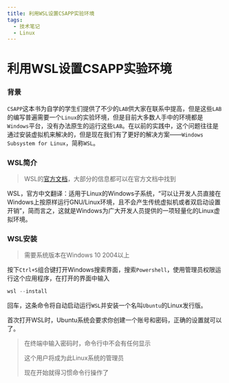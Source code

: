 ```yaml
---
title: 利用WSL设置CSAPP实验环境
tags:
  - 技术笔记
  - Linux
---
```


# 利用WSL设置CSAPP实验环境

### 背景

`CSAPP`这本书为自学的学生们提供了不少的`LAB`供大家在联系中提高，但是这些`LAB`的编写普遍需要一个`Linux`的实验环境，但是目前大多数人手中的环境都是`Windows`平台，没有办法原生的运行这些`LAB`。在以前的实践中，这个问题往往是通过安装虚拟机来解决的，但是现在我们有了更好的解决方案——`Windows Subsystem for Linux`，简称`WSL`。

### WSL简介

> WSL的[官方文档](https://docs.microsoft.com/zh-cn/windows/wsl)，大部分的信息都可以在官方文档中找到

WSL，官方中文翻译：适用于Linux的Windows子系统，“可以让开发人员直接在Windows上按原样运行GNU/Linux环境，且不会产生传统虚拟机或者双启动设置开销”，简而言之，这就是Windows为广大开发人员提供的一项轻量化的Linux虚拟环境。

### WSL安装

> 需要系统版本在Windows 10 2004以上

按下`Ctrl+S`组合键打开Windows搜索界面，搜索`Powershell`，使用管理员权限运行这个应用程序，在打开的界面中输入

```powershell
wsl --install
```

回车，这条命令将自动启动运行`WSL`并安装一个名叫`Ubuntu`的Linux发行版。

首次打开WSL时，Ubuntu系统会要求你创建一个账号和密码，正确的设置就可以了。

> 在终端中输入密码时，命令行中不会有任何显示
>
> 这个用户将成为此Linux系统的管理员
>
> 现在开始就得习惯命令行操作了

